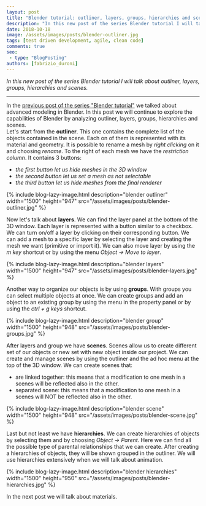 ```yaml
---
layout: post
title: "Blender tutorial: outliner, layers, groups, hierarchies and scenes"
description: "In this new post of the series Blender tutorial I will talk about outliner, layers, groups, hierarchies and scenes."
date: 2018-10-18
image: /assets/images/posts/blender-outliner.jpg
tags: [test driven development, agile, clean code]
comments: true
seo:
 - type: "BlogPosting"
authors: [fabrizio_duroni] 
---
```


*In this new post of the series Blender tutorial I will talk about outliner, layers, groups, hierarchies and scenes.*

---
In the [previous post of the series "Blender tutorial"](/2018/08/21/blender-tutorial-5-advanced-modeling.html) we talked about advanced modeling in Blender. In this post we will continue to explore the capabilities of Blender by analyzing outliner, layers, groups, hierarchies and scenes.  
Let's start from the **outliner**. This one contains the complete list of the objects contained in the scene. Each on of 
them is represented with its material and geometry. It is possible to rename a mesh by *right clicking* on it and 
choosing *rename*. To the right of each mesh we have the *restriction column*. It contains 3 buttons:

* *the first button let us hide meshes in the 3D window*
* *the second button let us set a mesh as not selectable*
* *the third button let us hide meshes from the final renderer*

{% include blog-lazy-image.html description="blender outliner" width="1500" height="947" src="/assets/images/posts/blender-outliner.jpg" %}

Now let's talk about **layers**. We can find the layer panel at the bottom of the 3D window. Each layer is represented 
with a button similar to a checkbox. We can turn on/off a layer by clicking on their corresponding button. We can add
 a mesh to a specific layer by selecting the layer and creating the mesh we want (primitive or import it). We can also move layer by using the *m key* shortcut or by using the menu *Object -> Move to layer*.

{% include blog-lazy-image.html description="blender layers" width="1500" height="947" src="/assets/images/posts/blender-layers.jpg" %}

Another way to organize our objects is by using **groups**. With groups you can select multiple objects at once. We can 
create groups and add an object to an existing group by using the menu in the property panel or by using the *ctrl + g
 keys* shortcut.

{% include blog-lazy-image.html description="blender group" width="1500" height="948" src="/assets/images/posts/blender-groups.jpg" %}

After layers and group we have **scenes**. Scenes allow us to create different set of our objects or new set with new 
object inside our project. We can create and manage scenes by using the outliner and the ad hoc menu at the top of 
the 3D window. We can create scenes that:

* are linked together: this means that a modification to one mesh in a scenes will be reflected also in the other.
* separated scene: this means that a modification to one mesh in a scenes will NOT be reflected also in the other.

{% include blog-lazy-image.html description="blender scene" width="1500" height="948" src="/assets/images/posts/blender-scene.jpg" %}

Last but not least we have **hierarchies**. We can create hierarchies of objects by selecting them and by choosing *Object
 ->  Parent*. Here we can find all the possible type of parental relationships that we can create. After creating a hierarchies of objects, they will be shown grouped in the outliner. We will use  hierarchies extensively when we  will talk about animation.

{% include blog-lazy-image.html description="blender hierarchies" width="1500" height="950" src="/assets/images/posts/blender-hierarchies.jpg" %}

In the next post we will talk about materials.
